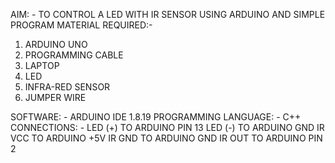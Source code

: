 AIM: - TO CONTROL A LED WITH IR SENSOR USING ARDUINO AND SIMPLE PROGRAM
MATERIAL REQUIRED:-
1. ARDUINO UNO
2. PROGRAMMING CABLE
3. LAPTOP
4. LED
5. INFRA-RED SENSOR
6.  JUMPER WIRE

SOFTWARE: - ARDUINO IDE 1.8.19
PROGRAMMING LANGUAGE: - C++
CONNECTIONS: - LED (+) TO ARDUINO PIN 13
                                LED (-) TO ARDUINO GND
   IR VCC TO ARDUINO +5V
   		   IR GND TO ARDUINO GND
   IR OUT TO ARDUINO PIN 2

